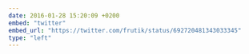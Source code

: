 ```yaml
---
date: 2016-01-28 15:20:09 +0200
embed: "twitter"
embed_url: "https://twitter.com/frutik/status/692720481343033345"
type: "left"
---
```

<!-- <blockquote class="twitter-tweet" data-lang="en"><p lang="en" dir="ltr">Office life <a href="https://t.co/Syl7m981c4">pic.twitter.com/Syl7m981c4</a></p>&mdash; frutik (@frutik) <a href="https://twitter.com/frutik/status/692720481343033345">January 28, 2016</a></blockquote>
<script async src="//platform.twitter.com/widgets.js" charset="utf-8"></script>
 -->